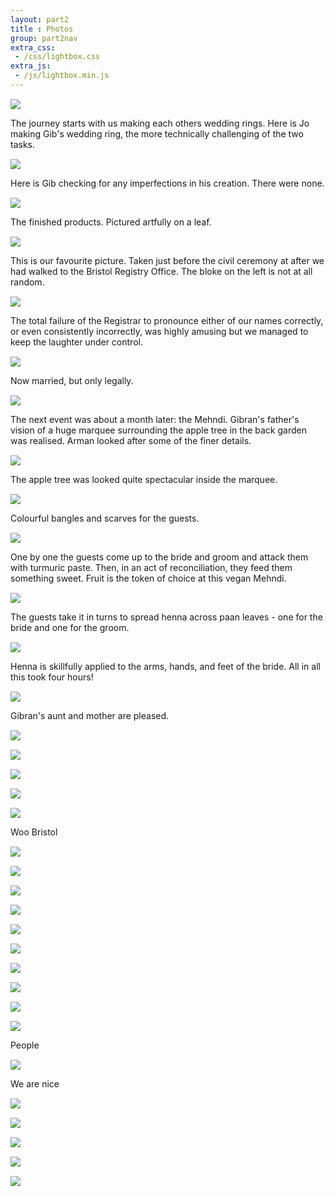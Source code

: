 ```yaml
---
layout: part2
title : Photos
group: part2nav
extra_css:
 - /css/lightbox.css
extra_js:
 - /js/lightbox.min.js
---
```


<div class="row" style="margin-top: 15px;">
	<div class="span1">
	</div>
	<div class="span5 text-right">
		<a href="/img/collage/small/gib_rings.jpg" data-lightbox="dat" data-title="The journey starts with us making each others wedding rings. Here is Jo making Gib's wedding ring, the more technically challenging of the two tasks."><img src="/img/collage/small/jo_rings.jpg"></a>
	</div>
	<div class="span3">
		<p>The journey starts with us making each others wedding rings. Here is Jo making Gib's wedding ring, the more technically challenging of the two tasks.</p>
	</div>
</div>
<div class="row" style="margin-top: 15px;">
	<div class="span1">
	</div>
	<div class="span5 text-center">
		<a href="/img/collage/small/jo_rings.jpg" data-lightbox="dat" data-title="Here is Gib checking for any imperfections in his creation. There were none."><img src="/img/collage/small/gib_rings.jpg"></a>
	</div>
	<div class="span3">
		<p>Here is Gib checking for any imperfections in his creation. There were none.</p>
	</div>
</div>
<div class="row" style="margin-top: 15px;">
	<div class="span1">
	</div>
	<div class="span5 text-center">
		<a href="/img/collage/small/rings.jpg" data-lightbox="dat" data-title="The finished products. Pictured artfully on a leaf."><img src="/img/collage/small/rings.jpg"></a>
	</div>
	<div class="span3">
		<p>The finished products. Pictured artfully on a leaf.</p>
	</div>
</div>
<div class="row" style="margin-top: 15px;">
	<div class="span1">
	</div>
	<div class="span5 text-center">
		<a href="/img/collage/small/random_bloke.jpg" data-lightbox="dat" data-title="This is our favourite picture. Taken just before the civil ceremony at after we had walked to the Bristol Registry Office. The bloke on the left is not at all random."><img src="/img/collage/small/random_bloke.jpg"></a>
	</div>
	<div class="span3">
		<p>This is our favourite picture. Taken just before the civil ceremony at after we had walked to the Bristol Registry Office. The bloke on the left is not at all random.</p>
	</div>
</div>
<div class="row" style="margin-top: 15px;">
	<div class="span1">
	</div>
	<div class="span5 text-center">
		<a href="/img/collage/small/civil_ceremony.jpg" data-lightbox="dat" data-title="The total failure of the Registrar to pronounce either of our names correctly, or even consistently incorrectly, was highly amusing but we managed to keep the laughter under control."><img src="/img/collage/small/civil_ceremony.jpg"></a>
	</div>
	<div class="span3">
		<p>The total failure of the Registrar to pronounce either of our names correctly, or even consistently incorrectly, was highly amusing but we managed to keep the laughter under control.</p>
	</div>
</div>
<div class="row" style="margin-top: 15px;">
	<div class="span1">
	</div>
	<div class="span5 text-center">
		<a href="/img/collage/small/kitchen.jpg" data-lightbox="dat" data-title="Married, but only legally."><img src="/img/collage/small/kitchen.jpg"></a>
	</div>
	<div class="span3">
		<p>Now married, but only legally.</p>
	</div>
</div>
<div class="row" style="margin-top: 15px;">
	<div class="span1">
	</div>
	<div class="span5 text-center">
		<a href="/img/collage/small/hoovering.jpg" data-lightbox="dat" data-title="The next event was about a month later: the Mehndi. Gibran's father's vision of a huge marquee surrounding the apple tree in the back garden was realised. Arman looked after some of the finer details."><img src="/img/collage/small/hoovering.jpg"></a>
	</div>
	<div class="span3">
		<p>The next event was about a month later: the Mehndi. Gibran's father's vision of a huge marquee surrounding the apple tree in the back garden was realised. Arman looked after some of the finer details.</p>
	</div>
</div>
<div class="row" style="margin-top: 15px;">
	<div class="span1">
	</div>
	<div class="span5 text-center">
		<a href="/img/collage/small/tree.jpg" data-lightbox="dat" data-title="The apple tree was looked quite spectacular inside the marquee."><img src="/img/collage/small/tree.jpg"></a>
	</div>
	<div class="span3">
		<p>The apple tree was looked quite spectacular inside the marquee.</p>
	</div>
</div>
<div class="row" style="margin-top: 15px;">
	<div class="span1">
	</div>
	<div class="span5 text-center">
		<a href="/img/collage/small/bangles.jpg" data-lightbox="dat" data-title="Colourful bangles and scarves for the guests."><img src="/img/collage/small/bangles.jpg"></a>
	</div>
	<div class="span3">
		<p>Colourful bangles and scarves for the guests.</p>
	</div>
</div>
<div class="row" style="margin-top: 15px;">
	<div class="span1">
	</div>
	<div class="span5 text-center">
		<a href="/img/collage/small/naomi_mehndi.jpg" data-lightbox="dat" data-title="One by one the guests come up to the bride and groom and attack them with turmuric paste. Then, in an act of reconciliation, they feed them something sweet. Fruit is the token of choice at this vegan Mehndi."><img src="/img/collage/small/naomi_mehndi.jpg"></a>
	</div>
	<div class="span3">
		<p>One by one the guests come up to the bride and groom and attack them with turmuric paste. Then, in an act of reconciliation, they feed them something sweet. Fruit is the token of choice at this vegan Mehndi.</p>
	</div>
</div>
<div class="row" style="margin-top: 15px;">
	<div class="span1">
	</div>
	<div class="span5 text-center">
		<a href="/img/collage/small/lap.jpg" data-lightbox="dat" data-title="The guests take it in turns to spread henna across paan leaves - one for the bride and one for the groom."><img src="/img/collage/small/lap.jpg"></a>
	</div>
	<div class="span3">
		<p>The guests take it in turns to spread henna across paan leaves - one for the bride and one for the groom.</p>
	</div>
</div>
<div class="row" style="margin-top: 15px;">
	<div class="span1">
	</div>
	<div class="span5 text-center">
		<a href="/img/collage/small/henna.jpg" data-lightbox="dat" data-title="Henna is skillfully applied to the arms, hands, and feet of the bride. All in all this took four hours!"><img src="/img/collage/small/henna.jpg"></a>
	</div>
	<div class="span3">
		<p>Henna is skillfully applied to the arms, hands, and feet of the bride. All in all this took four hours!</p>
	</div>
</div>
<div class="row" style="margin-top: 15px;">
	<div class="span1">
	</div>
	<div class="span5 text-center">
		<a href="/img/collage/small/sisters.jpg" data-lightbox="dat" data-title="Gibran's aunt and mother are pleased."><img src="/img/collage/small/sisters.jpg"></a>
	</div>
	<div class="span3">
		<p>Gibran's aunt and mother are pleased.</p>
	</div>
</div>

<div class="row" style="margin-top: 15px;">
	<div class="span1">
	</div>
	<div class="span5 text-center">
		<a href="/img/collage/small/alpaca.jpg" data-lightbox="dat" data-title=""><img src="/img/collage/small/alpaca.jpg"></a>
	</div>
	<div class="span3">
		<p></p>
	</div>
</div>
<div class="row" style="margin-top: 15px;">
	<div class="span1">
	</div>
	<div class="span5 text-center">
		<a href="/img/collage/small/liz_ophelia.jpg" data-lightbox="dat" data-title=""><img src="/img/collage/small/liz_ophelia.jpg"></a>
	</div>
	<div class="span3">
		<p></p>
	</div>
</div>

<div class="row" style="margin-top: 15px;">
	<div class="span1">
	</div>
	<div class="span5 text-center">
		<a href="/img/collage/small/noor.jpg" data-lightbox="dat" data-title=""><img src="/img/collage/small/noor.jpg"></a>
	</div>
	<div class="span3">
		<p></p>
	</div>
</div>
<div class="row" style="margin-top: 15px;">
	<div class="span1">
	</div>
	<div class="span5 text-center">
		<a href="/img/collage/small/flowers.jpg" data-lightbox="dat" data-title=""><img src="/img/collage/small/flowers.jpg"></a>
	</div>
	<div class="span3">
		<p></p>
	</div>
</div>
<div class="row" style="margin-top: 15px;">
	<div class="span1">
	</div>
	<div class="span5 text-center">
		<a href="/img/collage/small/pumpkin.jpg" data-lightbox="dat" data-title=""><img src="/img/collage/small/pumpkin.jpg"></a>
	</div>
	<div class="span3">
		<p>Woo Bristol</p>
	</div>
</div>
<div class="row" style="margin-top: 15px;">
	<div class="span1">
	</div>
	<div class="span5 text-center">
		<a href="/img/collage/small/table_plan.jpg" data-lightbox="dat" data-title=""><img src="/img/collage/small/table_plan.jpg"></a>
	</div>
	<div class="span3">
		<p></p>
	</div>
</div>

<div class="row" style="margin-top: 15px;">
	<div class="span1">
	</div>
	<div class="span5 text-center">
		<a href="/img/collage/small/makeup.jpg" data-lightbox="dat" data-title=""><img src="/img/collage/small/makeup.jpg"></a>
	</div>
	<div class="span3">
		<p></p>
	</div>
</div>
<div class="row" style="margin-top: 15px;">
	<div class="span1">
	</div>
	<div class="span5 text-center">
		<a href="/img/collage/small/baji.jpg" data-lightbox="dat" data-title=""><img src="/img/collage/small/baji.jpg"></a>
	</div>
	<div class="span3">
		<p></p>
	</div>
</div>
<div class="row" style="margin-top: 15px;">
	<div class="span1">
	</div>
	<div class="span5 text-center">
		<a href="/img/collage/small/shoes.jpg" data-lightbox="dat" data-title=""><img src="/img/collage/small/shoes.jpg"></a>
	</div>
	<div class="span3">
		<p></p>
	</div>
</div>
<div class="row" style="margin-top: 15px;">
	<div class="span1">
	</div>
	<div class="span5 text-center">
		<a href="/img/collage/small/sharwani.jpg" data-lightbox="dat" data-title=""><img src="/img/collage/small/sharwani.jpg"></a>
	</div>
	<div class="span3">
		<p></p>
	</div>
</div>

<div class="row" style="margin-top: 15px;">
	<div class="span1">
	</div>
	<div class="span5 text-center">
		<a href="/img/collage/small/adiba.jpg" data-lightbox="dat" data-title=""><img src="/img/collage/small/adiba.jpg"></a>
	</div>
	<div class="span3">
		<p></p>
	</div>
</div>
<div class="row" style="margin-top: 15px;">
	<div class="span1">
	</div>
	<div class="span5 text-center">
		<a href="/img/collage/small/onthewall.jpg" data-lightbox="dat" data-title=""><img src="/img/collage/small/onthewall.jpg"></a>
	</div>
	<div class="span3">
		<p></p>
	</div>
</div>
<div class="row" style="margin-top: 15px;">
	<div class="span1">
	</div>
	<div class="span5 text-center">
		<a href="/img/collage/small/stairs.jpg" data-lightbox="dat" data-title=""><img src="/img/collage/small/stairs.jpg"></a>
	</div>
	<div class="span3">
		<p></p>
	</div>
</div>


<div class="row" style="margin-top: 15px;">
	<div class="span1">
	</div>
	<div class="span5 text-center">
		<a href="/img/collage/small/peter_naomi.jpg" data-lightbox="dat" data-title=""><img src="/img/collage/small/peter_naomi.jpg"></a>
	</div>
	<div class="span3">
		<p></p>
	</div>
</div>

<div class="row" style="margin-top: 15px;">
	<div class="span1">
	</div>
	<div class="span5 text-center">
		<a href="/img/collage/small/bash_rukhsana.jpg" data-lightbox="dat" data-title=""><img src="/img/collage/small/bash_rukhsana.jpg"></a>
	</div>
	<div class="span3">
		<p>People</p>
	</div>
</div>
<div class="row" style="margin-top: 15px;">
	<div class="span1">
	</div>
	<div class="span5 text-center">
		<a href="/img/collage/small/niqah.jpg" data-lightbox="dat" data-title=""><img src="/img/collage/small/niqah.jpg"></a>
	</div>
	<div class="span3">
		<p>We are nice</p>
	</div>
</div>
<div class="row" style="margin-top: 15px;">
	<div class="span1">
	</div>
	<div class="span5 text-center">
		<a href="/img/collage/small/klezmer.jpg" data-lightbox="dat" data-title=""><img src="/img/collage/small/klezmer.jpg"></a>
	</div>
	<div class="span3">
		<p></p>
	</div>
</div>
<div class="row" style="margin-top: 15px;">
	<div class="span1">
	</div>
	<div class="span5 text-center">
		<a href="/img/collage/small/guestbook.jpg" data-lightbox="dat" data-title=""><img src="/img/collage/small/guestbook.jpg"></a>
	</div>
	<div class="span3">
		<p></p>
	</div>
</div>

<div class="row" style="margin-top: 15px;">
	<div class="span1">
	</div>
	<div class="span5 text-center">
		<a href="/img/collage/small/big_family.jpg" data-lightbox="dat" data-title=""><img src="/img/collage/small/big_family.jpg"></a>
	</div>
	<div class="span3">
		<p></p>
	</div>
</div>
<div class="row" style="margin-top: 15px;">
	<div class="span1">
	</div>
	<div class="span5 text-center">
		<a href="/img/collage/small/derek_anna.jpg" data-lightbox="dat" data-title=""><img src="/img/collage/small/derek_anna.jpg"></a>
	</div>
	<div class="span3">
		<p></p>
	</div>
</div>
<div class="row" style="margin-top: 15px;">
	<div class="span1">
	</div>
	<div class="span5 text-center">
		<a href="/img/collage/small/huxley.jpg" data-lightbox="dat" data-title=""><img src="/img/collage/small/huxley.jpg"></a>
	</div>
	<div class="span3">
		<p></p>
	</div>
</div>

